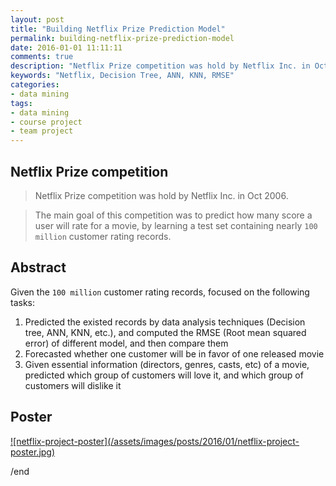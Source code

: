 ```yaml
---
layout: post
title: "Building Netflix Prize Prediction Model"
permalink: building-netflix-prize-prediction-model
date: 2016-01-01 11:11:11
comments: true
description: "Netflix Prize competition was hold by Netflix Inc. in Oct 2006. The main goal of this competition was to predict how many score a user will rate for a movie, by learning a test set containing nearly 100 million customer rating records. In this project, we learned the data from this competition."
keywords: "Netflix, Decision Tree, ANN, KNN, RMSE"
categories:
- data mining
tags:
- data mining
- course project
- team project
---
```


## Netflix Prize competition

> Netflix Prize competition was hold by Netflix Inc. in Oct 2006. 

> The main goal of this competition was to predict how many score a user will rate for a movie, by learning a test set containing nearly `100 million` customer rating records.

## Abstract

Given the `100 million` customer rating records, focused on the following tasks:

1. Predicted the existed records by data analysis techniques (Decision tree, ANN, KNN, etc.), and computed the RMSE (Root mean squared error) of different model, and then compare them
2. Forecasted whether one customer will be in favor of one released movie
3. Given essential information (directors, genres, casts, etc) of a movie, predicted which group of customers will love it, and which group of customers will dislike it

## Poster

<a href="/assets/images/posts/2016/01/netflix-project-poster.jpg" class="swipebox" rel="gallery" title="netflix-project-poster">
![netflix-project-poster](/assets/images/posts/2016/01/netflix-project-poster.jpg)
</a>

/end
